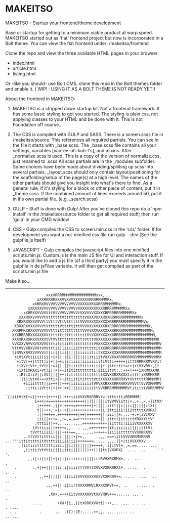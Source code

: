 MAKEITSO
========

MAKEITSO - Startup your frontend/theme development 

Base or startup for getting to a minimum viable product at warp speed. 
MAKEITSO started out as 'flat' frontend project but now is incorporated
in a Bolt theme. You can view the flat frontend under: /makeitso/frontend

Clone the repo and view the three available HTML pages in your browser:

- index.html
- article.html
- listing.html

Or -like you should- use Bolt CMS, clone this repo in the Bolt themes folder
and enable it. ( WIP! : USING IT AS A BOLT THEME IS NOT READY YET!)

About the frontend in MAKEITSO:

1. MAKEITSO is a stripped down startup kit. Not a frontend framework. It has some basic styling to get you started. The styling is plain css, not applying classes to your HTML and be done with it. This is not Foundation off course...

2. The CSS is compiled with GULP and SASS. There is a screen.scss file in /makeitso/source. This references all 
required partials. You can see in the file it starts with _base.scss. The _base.scss file contains all your settings,
variables [vair-ee-uh-buh-l's], and mixins. After _normalize.scss is used. This is a copy of the version of normalize.css,
just renamed to .scss
All scss partials are in the _modules subfolder. Some choices have been made about dividing/spliiting up scss into several 
partials. _layout.scss should only contain layout/positioning for the scaffolding/setup of the page(s) at a high level. The
names of the other partials should give you insight into what's there to find. As a general rule, if it's styling for a block or 
other piece of content, put it in _theme.scss. If the combined amount of lines exceeds around 50, put it in it's own partial file. (e.g. _search.scss)

3. GULP - Stuff is done with Gulp! After you've cloned this repo do a 'npm install' in the /makeitso/source folder to get all required stuff; then run 'gulp' in your CMD window

4. CSS - Gulp compiles the CSS to screen.min.css in the 'css' folder. If for development you want a not-minified css file run gulp --dev (See the gulpfile.js itself) 

5. JAVASCRIPT - Gulp compiles the javascript files into one minified scripts.min.js. Custom.js is the main JS file for UI and interaction stuff. If you would like to add a js file (of a third party) you must specify it in the gulpfile in de jsFiles variable. It will then get compiled as part of the scripts.min.js file


Make it so...


---
 
	                  xxxXRRRMMMMMMMMMMMMMMMxxx,.
	              xXXRRRRRXXXVVXVVXXXXXXXRRRRRMMMRx,
	            xXRRXRVVVVVVVVVVVVVVVXXXXXRXXRRRMMMMMRx.
	          xXRXXXVVVVVVVVVVVVVVVVXXXXVXXXXXXRRRRRMMMMMxx.
	        xXRRXXVVVVVttVtVVVVVVVVVtVXVVVVXXXXXRRRRRRRMMMMMXx
	      xXXRXXVVVVVtVttttttVtttttttttVXXXVXXXRXXRRRRRRRMMMMMMXx
	     XRXRXVXXVVVVttVtttVttVttttttVVVVXXXXXXXXXRRRRRRRMMMMMMMMVx
	    XRXXRXVXXVVVVtVtttttVtttttittVVVXXVXVXXXRXRRRRRMRRMMMMMMMMMX,
	   XRRRMRXRXXXVVVXVVtttittttttttttVVVVXXVXXXXXXRRRRRMRMMMMMMMMMMM,
	   XXXRRRRRXXXXXXVVtttttttttttttttttVtVXVXXXXXXXRRRRRMMMMMMMMMMMMM,
	   XXXXRXRXRXXVXXVtVtVVttttttttttttVtttVXXXXXXXRRRRRMMMMMMMMMMMMMMMR
	   VVXXXVRVVXVVXVVVtttititiitttttttttttVVXXXXXXRRRRRMRMMMMMMMMMMMMMMV
	   VttVVVXRXVVXtVVVtttii|iiiiiiittttttttitXXXRRRRRRRRRRMMMMMMMMMMMMMM
	   tiRVVXRVXVVVVVit|ii||iii|||||iiiiiitiitXXXXXXXXRRRRRRMMMMMMMMMMMMM
	    +iVtXVttiiii|ii|+i+|||||i||||||||itiiitVXXVXXXRRRRRRRRMMMMMMRMMMX
	    `+itV|++|tttt|i|+||=+i|i|iiii|iiiiiiiitiVtti+++++|itttRRRRRMVXVit
	     +iXV+iVt+,tVit|+=i|||||iiiiitiiiiiiii|+||itttti+=++|+iVXVRV:,|t
	     +iXtiXRXXi+Vt|i||+|++itititttttttti|iiiiitVt:.:+++|+++iXRMMXXMR
	     :iRtiXtiV||iVVt||||++ttittttttttttttttXXVXXRXRXXXtittt|iXRMMXRM
	      :|t|iVtXV+=+Xtti+|++itiiititittttVttXXXXXXXRRRXVtVVtttttRRMMMM|
	        +iiiitttt||i+++||+++|iiiiiiiiitVVVXXRXXXRRRRMXVVVVttVVVXRMMMV
	         :itti|iVttt|+|++|++|||iiiiiiiittVVXRRRMMMMMMRVtitittiVXRRMMMV
	           `i|iitVtXt+=||++++|++++|||+++iiiVVXVRXRRRV+=|tttttttiRRRMMM|
	             i+++|+==++++++++++++++|||||||||itVVVViitt|+,,+,,=,+|itVX'
	              |+++++.,||+|++++=+++++++|+|||||iitt||i||ii||||||itXt|
	              t||+++,.=i+|+||+++++++++++++|i|ittiiii|iiitttttXVXRX|
	              :||+++++.+++++++++|++|++++++|||iii||+:,:.-+:+|iViVXV
	              iii||+++=.,+=,=,==++++++++++|||itttt|itiittXRXXXitV'
	             ;tttii||++,.,,,.,,,,,=++++++++++|iittti|iiiiVXXXXXXV
	            tVtttiii||++++=,,.  . ,,,=+++++++|itiiiiiii||||itttVt
	           tVVttiiiii||||++++==,. ..,.,+++=++iiiiiitttttVVXXRRXXV
	        ..ttVVttitttii||i|||||+|+=,.    .,,,,==+iittVVVXRRMXRRRV
	...'''ittitttttitVttttiiiiii|ii|++++=+=..... ,.,,||+itiVVXXVXV
	      ,|iitiiitttttttiiiii||ii||||||||+++++,.i|itVt+,,=,==.........
	        ,|itiiiVtVtiii||iiiiii|||||||++||||tt|VXXRX|  ....  ..     ' ' '.
	          ,,i|ii||i||+|i|i|iiiiiiii||||ittRVVXRXRMX+, .  ...   .         ,
	    .       .,+|++|||||ii|i|iiiitttVVttXVVXVXRRRRXt+. .....  . .       ,. .
	  . .          ,,++|||||||i|iiitVVVXXXXVXXVXXRRRV+=,.....  ....  ..       ..
	                  .,,++|||i|iittXXXXRMViRXXXXRVt+=, ..    ...... .        ..
	                   ,XX+.=+++iitVVXXXRXVtXXVRRV++=,..... .,, .              .
	            ....       +XX+|i,,||tXRRRXVXti|+++,,. .,,. . . .. .      . ....
	  . .          .      ..  .(C):JE:.....++,,..,...,.... ..             .. ...

